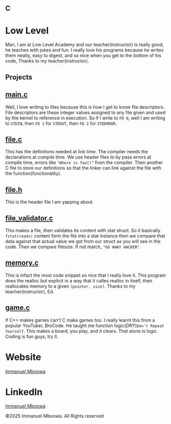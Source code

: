 ## C
# Low Level
Man, I am at Low Level Academy and our teacher(instructor) is really good, he teaches with jokes and fun. I really love his programs because he writes them neatly, easy to digest, and so nice when you get to the bottom of his code, Thanks to my teacher(instructor).

## Projects

## [main.c](https://github.com/imboowa/C/blob/main/main.c)
Well, I love writing to files because this is how I get to know file descriptors. File descriptors are these integer values assigned to any file given and used by the kernel to reference in execution. So if I write to `FD 0`, well I am writing to `STDIN`, then `FD 1` for `STDOUT`, then `FD 2` for `STDERROR`.

## [file.c](https://github.com/imboowa/C/blob/main/file.c)
This has the definitions needed at link time. The compiler needs the declarations at compile time. We use header files to by pass errors at compile time, errors like `"Where is foo()"` from the compiler. Then another C file to store our definitions so that the linker can link against the file with the function(functionality).

## [file.h](https://github.com/imboowa/C/blob/main/file.h)
This is the header file I am yapping about.

## [file_validator.c](https://github.com/imboowa/C/blob/main/help.c)
This makes a file, then validates its content with stat struct. So it basically `fstat(reads)` content form the file into a stat instance then we compare that data against that actual value we got from our struct as you will see in the code. Then we compare filesize. If not match, `"GO AWAY HACKER"`.

## [memory.c](https://github.com/imboowa/C/blob/main/lowlevel.c)
This is infact the most code snippet so nice that I really love it. This program does the realloc but explicit in a way that it calles realloc in itself, then reallocates memory to a given `(pointer, size)`. Thanks to my teacher(instructor), Ed.

## [game.c](https://github.com/imboowa/C/blob/main/home.c)
If C++ makes games can't C make games too. I really learnt this from a popular YouTuber, BroCode. He taught me function logic(DRY)`Don't Repeat Yourself`. This makes a board, you play, and it clears. That alone is logic. Coding is fun guys, try it.

# Website
[Immanuel Mboowa](https://imboowa.github.io/ImmanuelMboowa/index.html)

# LinkedIn
[Immanuel Mboowa](https://www.linkedin.com/in/immanuel-mboowa-773b65343/)

©2025 Immanuel Mboowa. All Rights reserved
